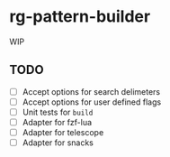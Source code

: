 # rg-pattern-builder

WIP

## TODO
- [ ] Accept options for search delimeters
- [ ] Accept options for user defined flags
- [ ] Unit tests for `build`
- [ ] Adapter for fzf-lua
- [ ] Adapter for telescope
- [ ] Adapter for snacks
